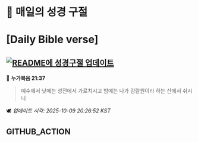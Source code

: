 # 🙏 매일의 성경 구절
# [Daily Bible verse]
## [![README에 성경구절 업데이트](https://github.com/DONGSUKA/first_test/actions/workflows/update-readme-bible.yml/badge.svg)](https://github.com/DONGSUKA/first_test/actions/workflows/update-readme-bible.yml)
<!-- START_BIBLE_VERSE -->
📖 **누가복음 21:37**
> 예수께서 낮에는 성전에서 가르치시고 밤에는 나가 감람원이라 하는 산에서 쉬시니

🕊️ _업데이트 시각: 2025-10-09 20:26:52 KST_
  <!-- END_BIBLE_VERSE -->
## GITHUB_ACTION
